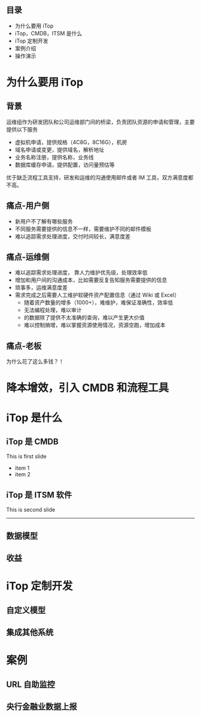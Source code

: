 ## 目录
- 为什么要用 iTop
- iTop，CMDB，ITSM 是什么
- iTop 定制开发
- 案例介绍
- 操作演示

# 为什么要用 iTop

## 背景

运维组作为研发团队和公司运维部门间的桥梁，负责团队资源的申请和管理，主要提供以下服务

- 虚拟机申请，提供规格（4C8G，8C16G），机房
- 域名申请或变更，提供域名，解析地址
- 业务名称注册，提供名称，业务线
- 数据库缓存申请，提供配置，访问量预估等

优于缺乏流程工具支持，研发和运维的沟通使用邮件或者 IM 工具，双方满意度都不高。

## 痛点-用户侧

- 新用户不了解有哪些服务
- 不同服务需要提供的信息不一样，需要维护不同的邮件模板
- 难以追踪需求处理进度，交付时间较长，满意度差

## 痛点-运维侧
- 难以追踪需求处理进度， 靠人力维护优先级，处理效率低
- 增加和用户间的沟通成本，比如需要反复告知服务需要提供的信息
- 琐事多，运维满意度差
- 需求完成之后需要人工维护软硬件资产配置信息（通过 Wiki 或 Excel）
  - 随着资产数量的增多（1000+），难维护，难保证准确性，效率低
  - 无法编程处理，难以审计
  - 的数据除了提供不太准确的查询，难以产生更大价值
  - 难以控制熵增，难以掌握资源使用情况，资源空跑，增加成本

## 痛点-老板

为什么花了这么多钱？！

# 降本增效，引入 CMDB 和流程工具

# iTop 是什么

## iTop 是 CMDB

  This is first slide

  - item 1
  - item 2

## iTop 是 ITSM 软件

  This is second slide

-------------

## 数据模型

## 收益

# iTop 定制开发

## 自定义模型

## 集成其他系统

# 案例

## URL 自助监控

## 央行金融业数据上报

